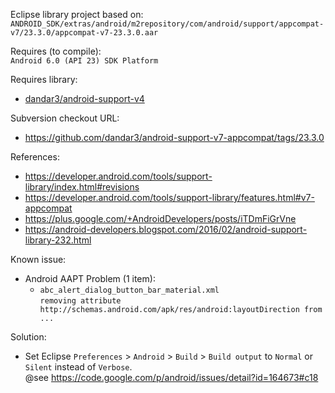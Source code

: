 Eclipse library project based on:<br/>
`ANDROID_SDK/extras/android/m2repository/com/android/support/appcompat-v7/23.3.0/appcompat-v7-23.3.0.aar`

Requires (to compile):<br/>
`Android 6.0 (API 23) SDK Platform`

Requires library:</br>
* [dandar3/android-support-v4](https://github.com/dandar3/android-support-v4)

Subversion checkout URL:<br/>
* https://github.com/dandar3/android-support-v7-appcompat/tags/23.3.0

References:
* https://developer.android.com/tools/support-library/index.html#revisions
* https://developer.android.com/tools/support-library/features.html#v7-appcompat
* https://plus.google.com/+AndroidDevelopers/posts/iTDmFiGrVne
* https://android-developers.blogspot.com/2016/02/android-support-library-232.html

Known issue:
* Android AAPT Problem (1 item):
  * `abc_alert_dialog_button_bar_material.xml` <br/>
`removing attribute http://schemas.android.com/apk/res/android:layoutDirection from ...`<br/>

Solution:
* Set Eclipse `Preferences` > `Android` > `Build` > `Build output` to `Normal` or `Silent` instead of `Verbose`.<br/>
  @see https://code.google.com/p/android/issues/detail?id=164673#c18
